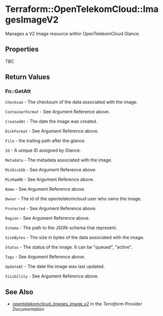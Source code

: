 # Terraform::OpenTelekomCloud::ImagesImageV2

Manages a V2 Image resource within OpenTelekomCloud Glance.

## Properties

TBC

## Return Values

### Fn::GetAtt

`Checksum` - The checksum of the data associated with the image.

`ContainerFormat` - See Argument Reference above.

`CreatedAt` - The date the image was created.

`DiskFormat` - See Argument Reference above.

`File` - the trailing path after the glance.

`Id` - A unique ID assigned by Glance.

`Metadata` - The metadata associated with the image.

`MinDiskGb` - See Argument Reference above.

`MinRamMb` - See Argument Reference above.

`Name` - See Argument Reference above.

`Owner` - The id of the opentelekomcloud user who owns the image.

`Protected` - See Argument Reference above.

`Region` - See Argument Reference above.

`Schema` - The path to the JSON-schema that represent.

`SizeBytes` - The size in bytes of the data associated with the image.

`Status` - The status of the image. It can be "queued", "active".

`Tags` - See Argument Reference above.

`UpdateAt` - The date the image was last updated.

`Visibility` - See Argument Reference above.

## See Also

* [opentelekomcloud_images_image_v2](https://www.terraform.io/docs/providers/opentelekomcloud/r/images_image_v2.html) in the _Terraform Provider Documentation_